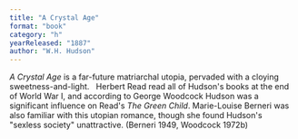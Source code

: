 ```yaml
---
title: "A Crystal Age"
format: "book"
category: "h"
yearReleased: "1887"
author: "W.H. Hudson"
---
```

_A Crystal Age_ is a far-future matriarchal utopia,  pervaded with a cloying sweetness-and-light.
 
Herbert Read read all of Hudson's books at the end of  World War I, and according to George Woodcock Hudson was a significant influence  on Read's _The Green Child_. Marie-Louise Berneri was also familiar with  this utopian romance, though she found Hudson's "sexless society"  unattractive. (Berneri 1949, Woodcock 1972b)
